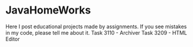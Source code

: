 # JavaHomeWorks
Here I post educational projects made by assignments. If you see mistakes in my code, please tell me about it.
Task 3110 - Archiver
Task 3209 - HTML Editor
